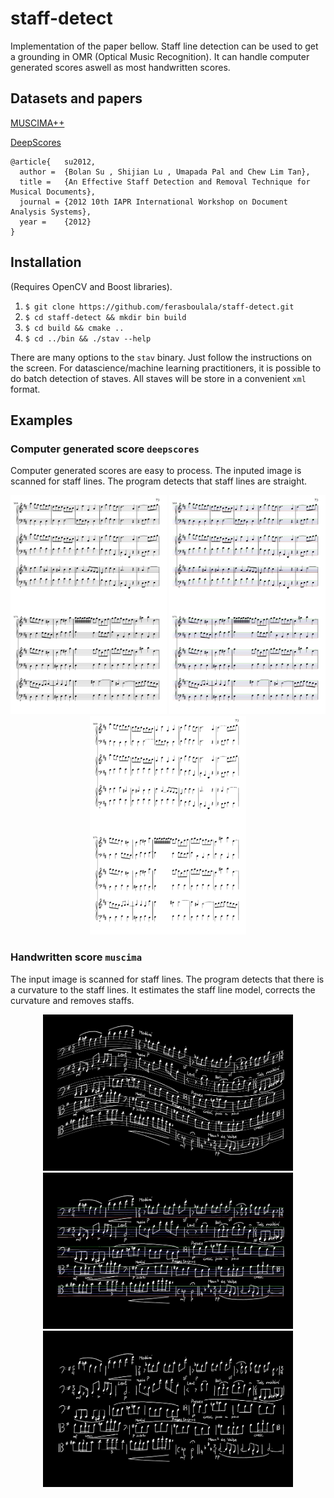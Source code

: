 # staff-detect
Implementation of the paper bellow. Staff line detection can be used to get a grounding in OMR (Optical Music Recognition). It can handle computer generated scores aswell as most handwritten scores.

## Datasets and papers
[MUSCIMA++](https://ufal.mff.cuni.cz/muscima)

[DeepScores](https://tuggeluk.github.io/deepscores/)

```
@article{   su2012,
  author =  {Bolan Su , Shijian Lu , Umapada Pal and Chew Lim Tan},
  title =   {An Effective Staff Detection and Removal Technique for Musical Documents},
  journal = {2012 10th IAPR International Workshop on Document Analysis Systems},
  year =    {2012}
}
```

## Installation
(Requires OpenCV and Boost libraries).

1. `$ git clone https://github.com/ferasboulala/staff-detect.git`
2. `$ cd staff-detect && mkdir bin build `
3. `$ cd build && cmake ..`
4. `$ cd ../bin && ./stav --help`

There are many options to the `stav` binary. Just follow the instructions on the screen. For datascience/machine learning practitioners, it is possible to do batch detection of staves. All staves will be store in a convenient `xml` format. 

## Examples

### Computer generated score `deepscores`
Computer generated scores are easy to process. The inputed image is scanned for staff lines. The program detects that staff lines are straight.

<p align="center">   
<img src=pictures/in/computer.png width="250" height="350">
<img src=pictures/out/annotated_computer.png width="250" height="350">
<img src=pictures/out/computer.png width="250" height="350">
</p>

### Handwritten score `muscima`
The input image is scanned for staff lines. The program detects that there is a curvature to the staff lines. It estimates the staff line model, corrects the curvature and removes staffs.

<p align="center">
<img src=pictures/in/human.png width="400" height="250"> 
<img src=pictures/out/annotated_human.png width="400" height="250"> 
<img src=pictures/out/human.png width="400" height="250">   
</p>